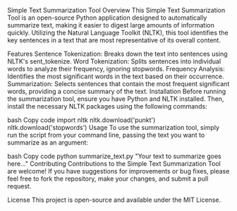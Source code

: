 Simple Text Summarization Tool
Overview
This Simple Text Summarization Tool is an open-source Python application designed to automatically summarize text, making it easier to digest large amounts of information quickly. Utilizing the Natural Language Toolkit (NLTK), this tool identifies the key sentences in a text that are most representative of its overall content.

Features
Sentence Tokenization: Breaks down the text into sentences using NLTK's sent_tokenize.
Word Tokenization: Splits sentences into individual words to analyze their frequency, ignoring stopwords.
Frequency Analysis: Identifies the most significant words in the text based on their occurrence.
Summarization: Selects sentences that contain the most frequent significant words, providing a concise summary of the text.
Installation
Before running the summarization tool, ensure you have Python and NLTK installed. Then, install the necessary NLTK packages using the following commands:

bash
Copy code
import nltk
nltk.download('punkt')
nltk.download('stopwords')
Usage
To use the summarization tool, simply run the script from your command line, passing the text you want to summarize as an argument:

bash
Copy code
python summarize_text.py "Your text to summarize goes here..."
Contributing
Contributions to the Simple Text Summarization Tool are welcome! If you have suggestions for improvements or bug fixes, please feel free to fork the repository, make your changes, and submit a pull request.

License
This project is open-source and available under the MIT License.

